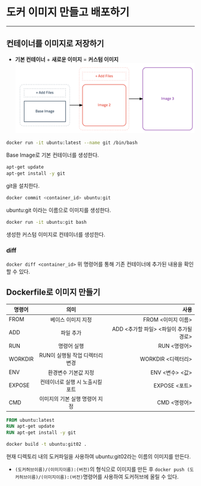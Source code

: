 # 도커 이미지 만들고 배포하기

---

## 컨테이너를 이미지로 저장하기

- **기본 컨테이너** + **새로운 이미지** = **커스텀 이미지**
  ![create-image](../../images/create-image.png "create-image")

```bash
docker run -it ubuntu:latest --name git /bin/bash
```

Base Image로 기본 컨테이너를 생성한다.

```bash
apt-get update
apt-get install -y git
```

git을 설치한다.

```bash
docker commit <container_id> ubuntu:git
```

ubuntu:git 이라는 이름으로 이미지를 생성한다.

```bash
docker run -it ubuntu:git bash
```

생성한 커스텀 이미지로 컨테이너를 생성한다.

### diff

`docker diff <container_id>`
위 명령어를 통해 기존 컨테이너에 추가된 내용을 확인할 수 있다.

## Dockerfile로 이미지 만들기

| 명령어  |               의미               |                                   사용 |
| ------- | :------------------------------: | -------------------------------------: |
| FROM    |        베이스 이미지 지정        |                     FROM <이미지 이름> |
| ADD     |            파일 추가             | ADD <추가할 파일> <파일이 추가될 경로> |
| RUN     |           명령어 실행            |                           RUN <명령어> |
| WORKDIR | RUN이 실행될 작업 디렉터리 변경  |                     WORKDIR <디렉터리> |
| ENV     |       환경변수 기본값 지정       |                        ENV <변수> <값> |
| EXPOSE  | 컨테이너로 실행 시 노출시킬 포트 |                          EXPOSE <포트> |
| CMD     |  이미지의 기본 실행 명령어 지정  |                           CMD <명령어> |

```Dockerfile
FROM ubuntu:latest
RUN apt-get update
RUN apt-get install -y git
```

```bash
docker build -t ubuntu:git02 .
```

현재 디렉토리 내의 도커파일을 사용하여 ubuntu:git02라는 이름의 이미지를 만든다.

- `(도커허브이름)/(이미지이름):(버전)`의 형식으로 이미지를 만든 후 `docker push (도커허브이름)/(이미지이름):(버전)`명령어를 사용하여 도커허브에 올릴 수 있다.
